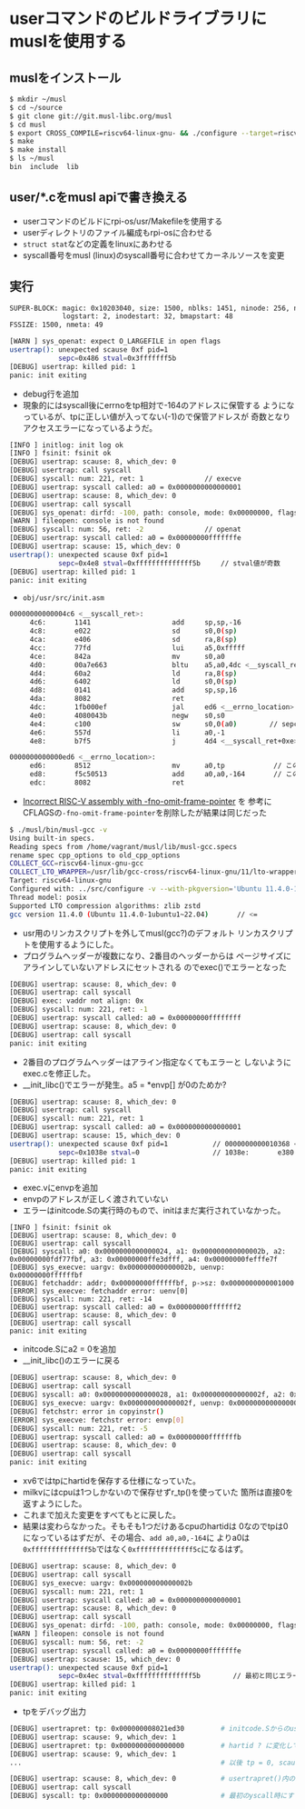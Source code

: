 # userコマンドのビルドライブラリにmuslを使用する

## muslをインストール

```bash
$ mkdir ~/musl
$ cd ~/source
$ git clone git://git.musl-libc.org/musl
$ cd musl
$ export CROSS_COMPILE=riscv64-linux-gnu- && ./configure --target=riscv64 --prefix=$HOME/musl
$ make
$ make install
$ ls ~/musl
bin  include  lib
```

## user/*.cをmusl apiで書き換える

- userコマンドのビルドにrpi-os/usr/Makefileを使用する
- userディレクトリのファイル編成もrpi-osに合わせる
- `struct stat`などの定義をlinuxにあわせる
- syscall番号をmusl (linux)のsyscall番号に合わせてカーネルソースを変更

## 実行

```bash
SUPER-BLOCK: magic: 0x10203040, size: 1500, nblks: 1451, ninode: 256, nlog: 30
             logstart: 2, inodestart: 32, bmapstart: 48
FSSIZE: 1500, nmeta: 49

[WARN ] sys_openat: expect O_LARGEFILE in open flags
usertrap(): unexpected scause 0xf pid=1
            sepc=0x486 stval=0x3fffffff5b
[DEBUG] usertrap: killed pid: 1
panic: init exiting
```

- debug行を追加
- 現象的にはsyscall後にerrnoをtp相対で-164のアドレスに保管する
  ようになっているが、tpに正しい値が入ってない(-1)ので保管アドレスが
  奇数となりアクセスエラーになっているようだ。

```bash
[INFO ] initlog: init log ok
[INFO ] fsinit: fsinit ok
[DEBUG] usertrap: scause: 8, which_dev: 0
[DEBUG] usertrap: call syscall
[DEBUG] syscall: num: 221, ret: 1               // execve
[DEBUG] usertrap: syscall called: a0 = 0x0000000000000001
[DEBUG] usertrap: scause: 8, which_dev: 0
[DEBUG] usertrap: call syscall
[DEBUG] sys_openat: dirfd: -100, path: console, mode: 0x00000000, flags: 0x00008002
[WARN ] fileopen: console is not found
[DEBUG] syscall: num: 56, ret: -2               // openat
[DEBUG] usertrap: syscall called: a0 = 0x00000000fffffffe
[DEBUG] usertrap: scause: 15, which_dev: 0
usertrap(): unexpected scause 0xf pid=1
            sepc=0x4e8 stval=0xffffffffffffff5b     // stval値が奇数
[DEBUG] usertrap: killed pid: 1
panic: init exiting
```

- `obj/usr/src/init.asm`

```bash
00000000000004c6 <__syscall_ret>:
     4c6:       1141                    add     sp,sp,-16
     4c8:       e022                    sd      s0,0(sp)
     4ca:       e406                    sd      ra,8(sp)
     4cc:       77fd                    lui     a5,0xfffff
     4ce:       842a                    mv      s0,a0
     4d0:       00a7e663                bltu    a5,a0,4dc <__syscall_ret+0x16>
     4d4:       60a2                    ld      ra,8(sp)
     4d6:       6402                    ld      s0,0(sp)
     4d8:       0141                    add     sp,sp,16
     4da:       8082                    ret
     4dc:       1fb000ef                jal     ed6 <__errno_location>
     4e0:       4080043b                negw    s0,s0
     4e4:       c100                    sw      s0,0(a0)        // sepc=0x4e8: wordを奇数番地にstoreでエラー
     4e6:       557d                    li      a0,-1
     4e8:       b7f5                    j       4d4 <__syscall_ret+0xe>

0000000000000ed6 <__errno_location>:
     ed6:       8512                    mv      a0,tp            // このtpの値が想定した値でない  tp = -1
     ed8:       f5c50513                add     a0,a0,-164       // この-164 は?
     edc:       8082                    ret
```

- [Incorrect RISC-V assembly with -fno-omit-frame-pointer](https://gcc.gnu.org/bugzilla/show_bug.cgi?id=110634) を
参考にCFLAGSの`-fno-omit-frame-pointer`を削除したが結果は同じだった

```bash
$ ./musl/bin/musl-gcc -v
Using built-in specs.
Reading specs from /home/vagrant/musl/lib/musl-gcc.specs
rename spec cpp_options to old_cpp_options
COLLECT_GCC=riscv64-linux-gnu-gcc
COLLECT_LTO_WRAPPER=/usr/lib/gcc-cross/riscv64-linux-gnu/11/lto-wrapper
Target: riscv64-linux-gnu
Configured with: ../src/configure -v --with-pkgversion='Ubuntu 11.4.0-1ubuntu1~22.04' --with-bugurl=file:///usr/share/doc/gcc-11/README.Bugs --enable-languages=c,ada,c++,go,d,fortran,objc,obj-c++,m2 --prefix=/usr --with-gcc-major-version-only --program-suffix=-11 --enable-shared --enable-linker-build-id --libexecdir=/usr/lib --without-included-gettext --enable-threads=posix --libdir=/usr/lib --enable-nls --with-sysroot=/ --enable-clocale=gnu --enable-libstdcxx-debug --enable-libstdcxx-time=yes --with-default-libstdcxx-abi=new --enable-gnu-unique-object --disable-libitm --disable-libquadmath --disable-libquadmath-support --enable-plugin --enable-default-pie --with-system-zlib --enable-libphobos-checking=release --without-target-system-zlib --enable-multiarch --disable-werror --disable-multilib --with-arch=rv64gc --with-abi=lp64d --enable-checking=release --build=x86_64-linux-gnu --host=x86_64-linux-gnu --target=riscv64-linux-gnu --program-prefix=riscv64-linux-gnu- --includedir=/usr/riscv64-linux-gnu/include --with-build-config=bootstrap-lto-lean --enable-link-serialization=2
Thread model: posix
Supported LTO compression algorithms: zlib zstd
gcc version 11.4.0 (Ubuntu 11.4.0-1ubuntu1~22.04)       // <=
```

- usr用のリンカスクリプトを外してmusl(gcc?)のデフォルト
  リンカスクリプトを使用するようにした。
- プログラムヘッダーが複数になり、2番目のヘッダーからは
  ページサイズにアラインしていないアドレスにセットされる
  のでexec()でエラーとなった

```bash
[DEBUG] usertrap: scause: 8, which_dev: 0
[DEBUG] usertrap: call syscall
[DEBUG] exec: vaddr not align: 0x
[DEBUG] syscall: num: 221, ret: -1
[DEBUG] usertrap: syscall called: a0 = 0x00000000ffffffff
[DEBUG] usertrap: scause: 8, which_dev: 0
[DEBUG] usertrap: call syscall
panic: init exiting
```

- 2番目のプログラムヘッダーはアライン指定なくてもエラーと
  しないようにexec.cを修正した。
- __init_libc()でエラーが発生。a5 = *envp[] が0のためか?

```bash
[DEBUG] usertrap: scause: 8, which_dev: 0
[DEBUG] usertrap: call syscall
[DEBUG] syscall: num: 221, ret: 1
[DEBUG] usertrap: syscall called: a0 = 0x0000000000000001
[DEBUG] usertrap: scause: 15, which_dev: 0
usertrap(): unexpected scause 0xf pid=1           // 0000000000010368 <__init_libc>:
            sepc=0x1038e stval=0                  // 1038e:       e380                    sd      s0,0(a5)
[DEBUG] usertrap: killed pid: 1
panic: init exiting
```

- exec.vにenvpを追加
- envpのアドレスが正しく渡されていない
- エラーはinitcode.Sの実行時のもので、initはまだ実行されていなかった。

```bash[INFO ] initlog: init log ok
[INFO ] fsinit: fsinit ok
[DEBUG] usertrap: scause: 8, which_dev: 0
[DEBUG] usertrap: call syscall
[DEBUG] syscall: a0: 0x0000000000000024, a1: 0x000000000000002b, a2: 0x00000000fdf77fbf, a3: 0x00000000ffe3dfff, a4: 0x00000000fefffe7f
[DEBUG] sys_execve: uargv: 0x000000000000002b, uenvp: 0x00000000ffffffbf
[DEBUG] fetchaddr: addr; 0x00000000ffffffbf, p->sz: 0x0000000000001000
[ERROR] sys_execve: fetchaddr error: uenv[0]
[DEBUG] syscall: num: 221, ret: -14
[DEBUG] usertrap: syscall called: a0 = 0x00000000fffffff2
[DEBUG] usertrap: scause: 8, which_dev: 0
[DEBUG] usertrap: call syscall
panic: init exiting
```

- initcode.Sにa2 = 0を追加
- __init_libc()のエラーに戻る

```bash
[DEBUG] usertrap: scause: 8, which_dev: 0
[DEBUG] usertrap: call syscall
[DEBUG] syscall: a0: 0x0000000000000028, a1: 0x000000000000002f, a2: 0x0000000000000000, a3: 0x00000000fff3ffff, a4f
[DEBUG] sys_execve: uargv: 0x000000000000002f, uenvp: 0x0000000000000000
[DEBUG] fetchstr: error in copyinstr()
[ERROR] sys_execve: fetchstr error: envp[0]
[DEBUG] syscall: num: 221, ret: -5
[DEBUG] usertrap: syscall called: a0 = 0x00000000fffffffb
[DEBUG] usertrap: scause: 8, which_dev: 0
[DEBUG] usertrap: call syscall
panic: init exiting
```

- xv6ではtpにhartidを保存する仕様になっていた。
- milkvにはcpuは1つしかないので保存せずr_tp()を使っていた
  箇所は直接0を返すようにした。
- これまで加えた変更をすべてもとに戻した。
- 結果は変わらなかった。そもそも1つだけあるcpuのhartidは
  0なのでtpは0になっているはずだが、その場合、`add a0,a0,-164`に
  よりa0は`0xffffffffffffff5b`ではなく`0xffffffffffffff5c`になるはず。

```bash
[DEBUG] usertrap: scause: 8, which_dev: 0
[DEBUG] usertrap: call syscall
[DEBUG] sys_execve: uargv: 0x000000000000002b
[DEBUG] syscall: num: 221, ret: 1
[DEBUG] usertrap: syscall called: a0 = 0x0000000000000001
[DEBUG] usertrap: scause: 8, which_dev: 0
[DEBUG] usertrap: call syscall
[DEBUG] sys_openat: dirfd: -100, path: console, mode: 0x00000000, flags: 0x00008002
[WARN ] fileopen: console is not found
[DEBUG] syscall: num: 56, ret: -2
[DEBUG] usertrap: syscall called: a0 = 0x00000000fffffffe
[DEBUG] usertrap: scause: 15, which_dev: 0
usertrap(): unexpected scause 0xf pid=1
            sepc=0x4ec stval=0xffffffffffffff5b        // 最初と同じエラー
[DEBUG] usertrap: killed pid: 1
panic: init exiting
```

- tpをデバッグ出力

```bash
[DEBUG] usertrapret: tp: 0x000000008021ed30         # initcode.Sからのusertrapret. entry.Sでセットした値と思われる
[DEBUG] usertrap: scause: 9, which_dev: 1
[DEBUG] usertrapret: tp: 0x0000000000000000         # hartid ? に変化している
[DEBUG] usertrap: scause: 9, which_dev: 1
...                                                 # 以後 tp = 0, scause 9で無限ループ

[DEBUG] usertrap: scause: 8, which_dev: 0           # usertrapret()内のdebgu行をはずした
[DEBUG] usertrap: call syscall
[DEBUG] syscall: tp: 0x0000000000000000             # 最初のyscall時にすでに tpは0
```

